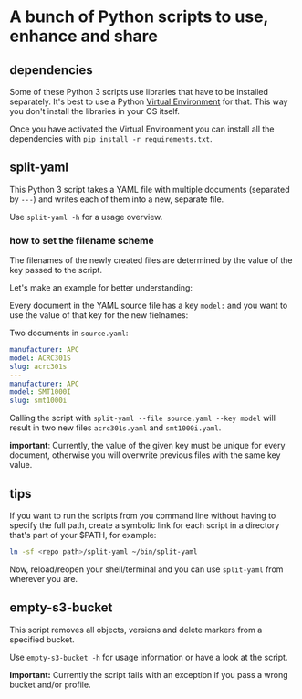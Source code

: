 # A bunch of Python scripts to use, enhance and share

## dependencies
Some of these Python 3 scripts use libraries that have to be installed separately.
It's best to use a Python [Virtual Environment](https://docs.python.org/3/tutorial/venv.html#virtual-environments-and-packages) for that.
This way you don't install the libraries in your OS itself.

Once you have activated the Virtual Environment you can install all the dependencies with `pip install -r requirements.txt`.

## split-yaml

This Python 3 script takes a YAML file with multiple documents (separated by `---`) and writes each of them into a new, separate file.

Use  `split-yaml -h` for a usage overview.

### how to set the filename scheme

The filenames of the newly created files are determined by the value of the key passed to the script.

Let's make an example for better understanding:

Every document in the YAML source file has a key `model:` and you want to use the value of that key for the new fielnames:

Two documents in `source.yaml`:
```yaml
manufacturer: APC
model: ACRC301S
slug: acrc301s
---
manufacturer: APC
model: SMT1000I
slug: smt1000i
```

Calling the script with `split-yaml --file source.yaml --key model` will result in two new files `acrc301s.yaml` and `smt1000i.yaml`.

**important**: Currently, the value of the given key must be unique for every document, otherwise you will overwrite previous files with the same key value.

## tips

If you want to run the scripts from you command line without having to specify the full path, create a symbolic link for each script in a directory that's part of your $PATH, for example:

```zsh
ln -sf <repo path>/split-yaml ~/bin/split-yaml
```

Now, reload/reopen your shell/terminal and you can use `split-yaml` from wherever you are.

## empty-s3-bucket

This script removes all objects, versions and delete markers from a specified bucket.

Use `empty-s3-bucket -h` for usage information or have a look at the script.

**Important:**
Currently the script fails with an exception if you pass a wrong bucket and/or profile.

